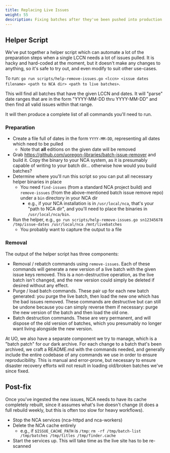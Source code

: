```yaml
---
title: Replacing Live Issues
weight: 55
description: Fixing batches after they've been pushed into production
---
```


## Helper Script

We've put together a helper script which can automate a lot of the preparation
steps when a single LCCN needs a lot of issues pulled. It is hacky and
hard-coded at the moment, but it doesn't make any changes to anything, so it's
safe to try out, and even modify to suit other use-cases.

To run: `go run scripts/help-remove-issues.go <lccn> <issue dates filename> <path to NCA dir> <path to live batches>`.

This will find all batches that have the given LCCN and dates. It will "parse"
date ranges that are in the form "YYYY-MM-DD thru YYYY-MM-DD" and then find all
valid issues within that range.

It will then produce a complete list of all commands you'll need to run.

### Preparation

- Create a file full of dates in the form `YYYY-MM-DD`, representing all dates
  which need to be pulled
  - Note that **all** editions on the given date will be removed
- Grab https://github.com/uoregon-libraries/batch-issue-remover and build it.
  Copy the binary to your NCA system, as it is presumably capable of writing to
  your batch dir... otherwise how would you build batches?
- Determine where you'll run this script so you can put all necessary helper
  binaries in place
  - You need `find-issues` (from a standard NCA project build) and
    `remove-issues` (from the above-mentioned batch issue remove repo) under a
    `bin` directory in your NCA dir
    - e.g., if your NCA installation is in `/usr/local/nca`, that's your "path
      to NCA dir", and you'll need to place the binaries in
      `/usr/local/nca/bin`.
- Run the helper, e.g., `go run scripts/help-remove-issues.go sn12345678
  /tmp/issue-dates /usr/local/nca /mnt/livebatches`
  - You probably want to capture the output to a file

### Removal

The output of the helper script has three components:

- Removal / rebatch commands using `remove-issues`. Each of these commands will
  generate a new version of a live batch with the given issue keys removed.
  This is a non-destructive operation, as the live batch isn't changed, and the
  new version could simply be deleted if desired without any effect.
- Purge / load batch commands. These pair up for each new batch generated: you
  purge the live batch, then load the new one which has the bad issues removed.
  These commands are destructive but can still be undone because you can simply
  reverse them if necessary: purge the new version of the batch and then load
  the old one.
- Batch destruction commands. These are very permanent, and will dispose of the
  old version of batches, which you presumably no longer want living alongside
  the new version.

At UO, we also have a separate component we try to manage, which is a "batch
patch" for our dark archive. For each change to a batch that's been archived,
we craft a README.md with the commands needed, and generally include the entire
codebase of any commands we use in order to ensure reproducibility. This is
manual and error-prone, but necessary to ensure disaster recovery efforts will
not result in loading old/broken batches we've since fixed.

## Post-fix

Once you've ingested the new issues, NCA needs to have its cache completely
rebuilt, since it assumes what's live doesn't change (it does a full rebuild
weekly, but this is often too slow for heavy workflows).

- Stop the NCA services (nca-httpd and nca-workers)
- Delete the NCA cache entirely
  - e.g., if `$ISSUE_CACHE_PATH` is `/tmp`: `rm -rf /tmp/batch-list /tmp/batches /tmp/titles /tmp/finder.cache`
- Start the services up. This will take time as the live site has to be re-scanned
